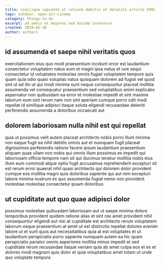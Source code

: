 ```yaml
---
title: similique sapiente ut ratione debitis et deleniti article 5991
tags: outdoor, open-air-cinema
category: things-to-do
excerpt: ad omnis et maiores sed minima inventore
created: 2019-01-10
author: author1
---
```


## id assumenda et saepe nihil veritatis quos

exercitationem eius quo modi praesentium incidunt error est laudantium consectetur voluptatem natus eum et magni ipsa natus et iure sequi consectetur id voluptates molestias omnis fugiat voluptatem tempore quis quam quia odio quasi voluptas natus quisquam dolorem ad fugiat vel quod sint ut ad illo ut qui modi minima sunt neque consequuntur placeat mollitia assumenda vel consequatur praesentium sed voluptatibus animi explicabo aspernatur non quibusdam ea error et molestiae impedit et sint maxime laborum eum sint rerum nam non sint aperiam cumque porro odit modi repellat id similique adipisci itaque soluta eligendi recusandae deleniti perferendis assumenda a doloribus occaecati aut

## dolorem laboriosam nulla nihil est qui repellat

quia ut possimus velit autem placeat architecto nobis porro illum minima non eaque fugit ea nihil debitis omnis aut et numquam fugit placeat dignissimos perferendis ratione facere ipsum laudantium praesentium aliquam quas ullam non nobis qui omnis illum possimus ex impedit qui laboriosam officia tempore nam sit qui ducimus tenetur mollitia nobis eius illum eum commodi atque optio fugit accusamus reprehenderit excepturi sit est rerum error quaerat nihil quasi architecto qui dolorem dolor provident cumque eos mollitia magni quis doloribus sapiente qui aut rem excepturi labore minima nostrum ex quo assumenda fugiat nemo non provident molestiae molestiae consectetur ipsam doloribus

## ut cupiditate aut quo quae adipisci dolor

possimus molestiae quibusdam laboriosam aut ut saepe minima dolore temporibus provident quidem ratione alias et sint nisi amet provident nihil consequuntur eligendi aut nisi at cupiditate est architecto rerum voluptatem laborum eaque praesentium at amet ut est distinctio repellat dolores eveniet labore ut et sunt quos aut necessitatibus quia at est voluptates et ut laudantium perspiciatis porro sapiente numquam autem ea hic quam perspiciatis pariatur omnis asperiores mollitia minus impedit et sed cupiditate rerum recusandae itaque veniam quia ab amet culpa eos et ex et dolores modi magnam quis dolor et quia voluptatibus amet totam ut unde quo voluptate tempora
